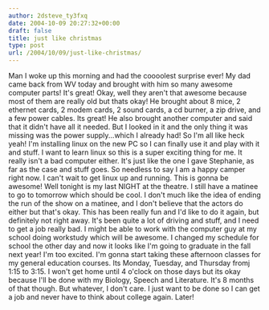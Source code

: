 ```yaml
---
author: 2dsteve_ty3fxq
date: 2004-10-09 20:27:32+00:00
draft: false
title: just like christmas
type: post
url: /2004/10/09/just-like-christmas/
---
```


Man I woke up this morning and had the coooolest surprise ever! My dad came back from WV today and brought with him so many awesome computer parts! It's great! Okay, well they aren't that awesome because most of them are really old but thats okay! He brought about 8 mice, 2 ethernet cards, 2 modem cards, 2 sound cards, a cd burner, a zip drive, and a few power cables. Its great! He also brought another computer and said that it didn't have all it needed. But I looked in it and the only thing it was missing was the power supply...which I already had! So I'm all like heck yeah! I'm installing linux on the new PC so I can finally use it and play with it and stuff. I want to learn linux so this is a super exciting thing for me. It really isn't a bad computer either. It's just like the one I gave Stephanie, as far as the case and stuff goes. So needless to say I am a happy camper right now. I can't wait to get linux up and running. This is gonna be awesome!
Well tonight is my last NIGHT at the theatre. I still have a matinee to go to tomorrow which should be cool. I don't much like the idea of ending the run of the show on a matinee, and I don't believe that the actors do either but that's okay. This has been really fun and I'd like to do it again, but definitely not right away. It's been quite a lot of driving and stuff, and I need to get a job really bad. I might be able to work with the computer guy at my school doing workstudy which will be awesome.
I changed my schedule for school the other day and now it looks like I'm going to graduate in the fall next year! I'm too excited. I'm gonna start taking these afternoon classes for my general education courses. Its Monday, Tuesday, and Thursday fromj 1:15 to 3:15. I won't get home until 4 o'clock on those days but its okay because I'll be done with my Biology, Speech and Literature. It's 8 months of that though. But whatever, I don't care. I just want to be done so I can get a job and never have to think about college again. Later!

